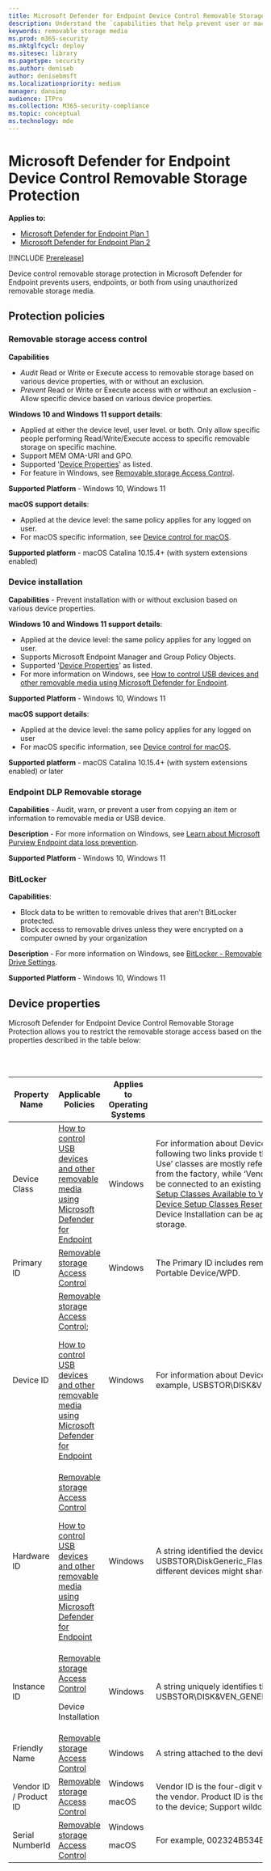 ```yaml
---
title: Microsoft Defender for Endpoint Device Control Removable Storage Protection
description: Understand the `capabilities that help prevent user or machine or both from using unauthorized removable storage media
keywords: removable storage media
ms.prod: m365-security
ms.mktglfcycl: deploy
ms.sitesec: library
ms.pagetype: security
ms.author: deniseb
author: denisebmsft
ms.localizationpriority: medium
manager: dansimp
audience: ITPro
ms.collection: M365-security-compliance
ms.topic: conceptual
ms.technology: mde
---
```


# Microsoft Defender for Endpoint Device Control Removable Storage Protection


**Applies to:**
- [Microsoft Defender for Endpoint Plan 1](https://go.microsoft.com/fwlink/p/?linkid=2154037)
- [Microsoft Defender for Endpoint Plan 2](https://go.microsoft.com/fwlink/p/?linkid=2154037)

[!INCLUDE [Prerelease](../includes/prerelease.md)]

Device control removable storage protection in Microsoft Defender for Endpoint prevents users, endpoints, or both from using unauthorized removable storage media.

## Protection policies

### Removable storage access control

**Capabilities**

- *Audit* Read or Write or Execute access to removable storage based on various device properties, with or without an exclusion.
- *Prevent* Read or Write or Execute access with or without an exclusion - Allow specific device based on various device properties.

**Windows 10 and Windows 11 support details**:

- Applied at either the device level, user level. or both. Only allow specific people performing Read/Write/Execute access to specific removable storage on specific machine.
- Support MEM OMA-URI and GPO.
- Supported  '[Device Properties](#device-properties)' as listed.
- For feature in Windows, see [Removable storage Access Control](device-control-removable-storage-access-control.md).

**Supported Platform** - Windows 10, Windows 11

**macOS support details**:

- Applied at the device level: the same policy applies for any logged on user.
- For macOS specific information, see [Device control for macOS](mac-device-control-overview.md).

**Supported platform** - macOS Catalina 10.15.4+ (with system extensions enabled)


### Device installation

**Capabilities** - Prevent installation with or without exclusion based on various device properties.

**Windows 10 and Windows 11 support details**:

- Applied at the device level: the same policy applies for any logged on user.
- Supports Microsoft Endpoint Manager and Group Policy Objects.
- Supported  '[Device Properties](#device-properties)' as listed.
- For more information on Windows, see [How to control USB devices and other removable media using Microsoft Defender for Endpoint](control-usb-devices-using-intune.md).

**Supported Platform** - Windows 10, Windows 11

**macOS support details**:

- Applied at the device level: the same policy applies for any logged on user
- For macOS specific information, see [Device control for macOS](mac-device-control-overview.md).

**Supported platform** - macOS Catalina 10.15.4+ (with system extensions enabled) or later

### Endpoint DLP Removable storage

**Capabilities** - Audit, warn, or prevent a user from copying an item or information to removable media or USB device.

**Description** - For more information on Windows, see [Learn about Microsoft Purview Endpoint data loss prevention](../../compliance/endpoint-dlp-learn-about.md).

**Supported Platform** - Windows 10, Windows 11

### BitLocker

**Capabilities**:

- Block data to be written to removable drives that aren't BitLocker protected.
- Block access to removable drives unless they were encrypted on a computer owned by your organization

**Description** - For more information on Windows, see [BitLocker - Removable Drive Settings](/mem/intune/protect/endpoint-security-disk-encryption-profile-settings).

**Supported Platform** - Windows 10, Windows 11

## Device properties

Microsoft Defender for Endpoint Device Control Removable Storage Protection allows you to restrict the removable storage access based on the properties described in the table below:

<br/><br/>

|Property Name|Applicable Policies|Applies to Operating Systems|Description|
|---|---|---|---|
|Device Class|[How to control USB devices and other removable media using Microsoft Defender for Endpoint](control-usb-devices-using-intune.md)|Windows|For information about Device ID formats, see [device setup class](/windows-hardware/drivers/install/overview-of-device-setup-classes). The following two links provide the complete list of Device Setup Classes. ‘System Use’ classes are mostly refer to devices that come with a computer/machine from the factory, while ‘Vendor’ classes are mostly refer to devices that could be connected to an existing computer/machine: [System-Defined Device Setup Classes Available to Vendors - Windows drivers](/windows-hardware/drivers/install/system-defined-device-setup-classes-available-to-vendors) and [System-Defined Device Setup Classes Reserved for System Use - Windows drivers](/windows-hardware/drivers/install/system-defined-device-setup-classes-reserved-for-system-use). **Note**: Device Installation can be applied to any devices, not only Removable storage.|
|Primary ID|[Removable storage Access Control](device-control-removable-storage-access-control.md)|Windows|The Primary ID includes removable storage and CD/DVD and Windows Portable Device/WPD.|
|Device ID|[Removable storage Access Control](device-control-removable-storage-access-control.md); <p> [How to control USB devices and other removable media using Microsoft Defender for Endpoint](control-usb-devices-using-intune.md)|Windows|For information about Device ID formats, see [Standard USB Identifiers](/windows-hardware/drivers/install/standard-usb-identifiers), for example, USBSTOR\DISK&VEN_GENERIC&PROD_FLASH_DISK&REV_8.07|
|Hardware ID|[Removable storage Access Control](device-control-removable-storage-access-control.md) <p> [How to control USB devices and other removable media using Microsoft Defender for Endpoint](control-usb-devices-using-intune.md)|Windows|A string identified the device in the system, for example, USBSTOR\DiskGeneric_Flash_Disk___8.07; **Note**: Hardware ID is not unique; different devices might share the same value.|
|Instance ID|[Removable storage Access Control](device-control-removable-storage-access-control.md) <p> Device Installation|Windows|A string uniquely identifies the device in the system, for example, USBSTOR\DISK&VEN_GENERIC&PROD_FLASH_DISK&REV_8.07\8735B611&0|
|Friendly Name|[Removable storage Access Control](device-control-removable-storage-access-control.md)|Windows|A string attached to the device, for example, Generic Flash Disk USB Device|
|Vendor ID / Product ID|[Removable storage Access Control](device-control-removable-storage-access-control.md)|Windows <p> macOS|Vendor ID is the four-digit vendor code that the USB committee assigns to the vendor. Product ID is the four-digit product code that the vendor assigns to the device; Support wildcard.|
|Serial NumberId|[Removable storage Access Control](device-control-removable-storage-access-control.md)|Windows <p> macOS |For example, <SerialNumberId>002324B534BCB431B000058A</SerialNumberId>|

